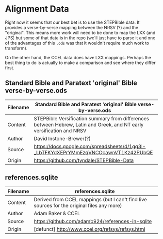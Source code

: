 # Alignment Data

Right now it seems that our best bet is to use the STEPBible data. It provides a verse-by-verse mapping between the NRSV (?) and the "original". This means more work will need to be done to map the LXX (and JPS) but some of that data is in the repo (we'll just have to parse it and one of the advantages of this `.ods` was that it wouldn't require much work to transform).

On the other hand, the CCEL data does have LXX mappings. Perhaps the best thing to do is actually to make a comparison and see where they differ first.

## Standard Bible and Paratext 'original' Bible verse-by-verse.ods

| Filename | Standard Bible and Paratext 'original' Bible verse-by-verse.ods |
| --- | --- |
| Content | STEPBible Versification summary from differences between Hebrew, Latin and Greek, and NT early versification and NRSV |
| Author | David Instone-Brewer(?) |
| Source | <https://docs.google.com/spreadsheets/d/1gg3l-_LbTFKYdXEPrYMmEzqVNCOcawnVT1Kz42PUbQE> |
| Origin | <https://github.com/tyndale/STEPBible-Data> |

## references.sqlite

| Filename | references.sqlite |
| --- | --- |
| Content | Derived from CCEL mappings (but I can't find live sources for the original files any more) |
| Author | Adam Baker & CCEL |
| Source | <https://github.com/adamb924/references-in-sqlite> |
| Origin | [defunct] <http://www.ccel.org/refsys/refsys.html> |
